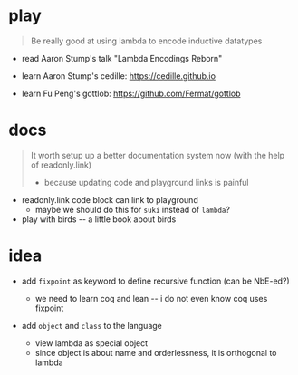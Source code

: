 # play

> Be really good at using lambda to encode inductive datatypes

- read Aaron Stump's talk "Lambda Encodings Reborn"

- learn Aaron Stump's cedille: https://cedille.github.io
- learn Fu Peng's gottlob: https://github.com/Fermat/gottlob

# docs

> It worth setup up a better documentation system now (with the help of readonly.link)
> - because updating code and playground links is painful

- readonly.link code block can link to playground
  - maybe we should do this for `suki` instead of `lambda`?
- play with birds -- a little book about birds

# idea

- add `fixpoint` as keyword to define recursive function (can be NbE-ed?)
  - we need to learn coq and lean -- i do not even know coq uses fixpoint

- add `object` and `class` to the language
  - view lambda as special object
  - since object is about name and orderlessness, it is orthogonal to lambda
